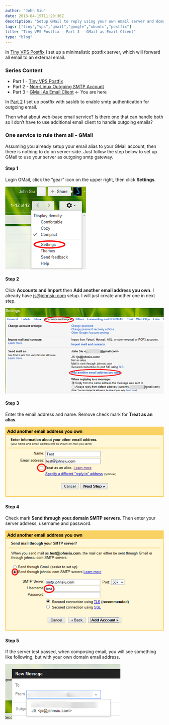 ```yaml
---
author: "John Siu"
date: 2013-04-15T11:20:30Z
description: "Setup GMail to reply using your own email server and domain."
tags: ["tiny","vps","gmail","google","ubuntu","postfix"]
title: "Tiny VPS Postfix - Part 3 - GMail as Email Client"
type: "blog"
---
```


In [Tiny VPS Postfix](/blog/tiny-vps-postfix/) I set up a minimalistic postfix server, which will forward all email to an external email.
<!--more-->

### Series Content

- Part 1 - [Tiny VPS Postfix](/blog/tiny-vps-postfix/)
- Part 2 - [Non-Linux Outgoing SMTP Account](/blog/tiny-vps-postfix-part-2-non-linux-outgoing-smtp-account/)
- Part 3 - [GMail As Email Client](/blog/tiny-vps-postfix-part-3-gmail-as-your-email-client/) <- You are here

In [Part 2](/blog/tiny-vps-postfix-part-2-non-linux-outgoing-smtp-account/) I set up postfix with sasldb to enable smtp authentication for outgoing email.

Then what about web-base email service? Is there one that can handle both so I don’t have to use additional email client to handle outgoing emails?

### One service to rule them all - GMail

Assuming you already setup your email alias to your GMail account, then there is nothing to do on server-side. Just follow the step below to set up GMail to use your server as outgoing smtp gateway.

#### Step 1

Login GMail, click the “gear” icon on the upper right, then click **Settings**.

![Step 1](https://raw.githubusercontent.com/J-Siu/johnsiu.com/master/static/img/GmailStep1.png)

#### Step 2

Click **Accounts and Import** then **Add another email address you own**. I already have js@johnsiu.com setup. I will just create another one in next step.

![Step 1](https://raw.githubusercontent.com/J-Siu/johnsiu.com/master/static/img/GmailStep2.png)

#### Step 3

Enter the email address and name. Remove check mark for **Treat as an alias**.

![Step 1](https://raw.githubusercontent.com/J-Siu/johnsiu.com/master/static/img/GmailStep3.png)

#### Step 4

Check mark **Send through your.domain SMTP servers**. Then enter your server address, username and password.

![Step 1](https://raw.githubusercontent.com/J-Siu/johnsiu.com/master/static/img/GmailStep4.png)

#### Step 5

If the server test passed, when composing email, you will see something like following, but with your own domain email address.

![Step 1](https://raw.githubusercontent.com/J-Siu/johnsiu.com/master/static/img/GmailStep5.png)
